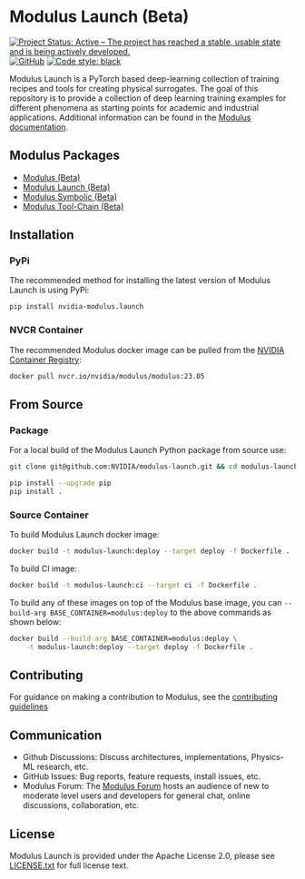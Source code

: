 # Modulus Launch (Beta)
<!-- markdownlint-disable -->
[![Project Status: Active – The project has reached a stable, usable state and is being actively developed.](https://www.repostatus.org/badges/latest/active.svg)](https://www.repostatus.org/#active)
[![GitHub](https://img.shields.io/github/license/NVIDIA/modulus-launch)](https://github.com/NVIDIA/modulus-launch/blob/master/LICENSE.txt)
[![Code style: black](https://img.shields.io/badge/code%20style-black-000000.svg)](https://github.com/psf/black)
<!-- markdownlint-enable -->

Modulus Launch is a PyTorch based deep-learning collection of training recipes and tools
for creating physical surrogates. 
The goal of this repository is to provide a collection of deep learning training
examples for different phenomena as starting points for academic and industrial applications.
Additional information can be found in the [Modulus documentation](https://docs.nvidia.com/modulus/index.html#launch).

## Modulus Packages

- [Modulus (Beta)](https://github.com/NVIDIA/modulus)
- [Modulus Launch (Beta)](https://github.com/NVIDIA/modulus-launch)
- [Modulus Symbolic (Beta)](https://github.com/NVIDIA/modulus-sym)
- [Modulus Tool-Chain (Beta)](https://github.com/NVIDIA/modulus-toolchain)

## Installation

### PyPi

The recommended method for installing the latest version of Modulus Launch is using PyPi:

```bash
pip install nvidia-modulus.launch
```

### NVCR Container

The recommended Modulus docker image can be pulled from the [NVIDIA Container Registry](https://catalog.ngc.nvidia.com/orgs/nvidia/teams/modulus/containers/modulus):

```bash
docker pull nvcr.io/nvidia/modulus/modulus:23.05
```

## From Source

### Package

For a local build of the Modulus Launch Python package from source use:

```bash
git clone git@github.com:NVIDIA/modulus-launch.git && cd modulus-launch

pip install --upgrade pip
pip install .
```

### Source Container

To build Modulus Launch docker image:

```bash
docker build -t modulus-launch:deploy --target deploy -f Dockerfile .
```

To build CI image:

```bash
docker build -t modulus-launch:ci --target ci -f Dockerfile .
```

To build any of these images on top of the Modulus base image, you can 
`--build-arg BASE_CONTAINER=modulus:deploy` to the above commands as shown below:

```bash
docker build --build-arg BASE_CONTAINER=modulus:deploy \
    -t modulus-launch:deploy --target deploy -f Dockerfile .
```

## Contributing

For guidance on making a contribution to Modulus, see the [contributing guidelines](https://github.com/NVIDIA/modulus-launch/blob/main/CONTRIBUTING.md)

## Communication

- Github Discussions: Discuss architectures, implementations, Physics-ML research, etc.
- GitHub Issues: Bug reports, feature requests, install issues, etc.
- Modulus Forum: The [Modulus Forum](https://forums.developer.nvidia.com/c/physics-simulation/modulus-physics-ml-model-framework)
hosts an audience of new to moderate level users and developers for general chat, online
discussions, collaboration, etc.

## License

Modulus Launch is provided under the Apache License 2.0, please see
[LICENSE.txt](./LICENSE.txt) for full license text.
